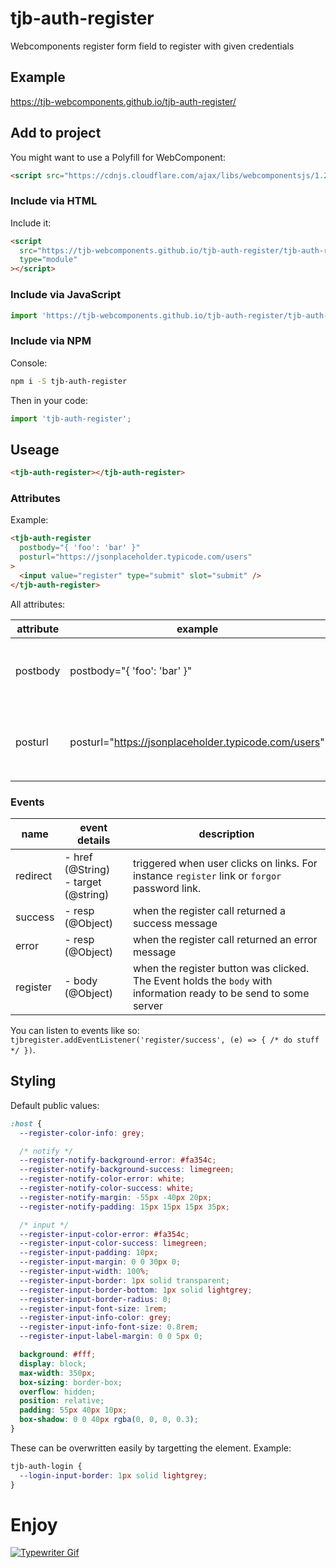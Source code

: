 # tjb-auth-register

Webcomponents register form field to register with given credentials

## Example

https://tjb-webcomponents.github.io/tjb-auth-register/

## Add to project

You might want to use a Polyfill for WebComponent:

```html
<script src="https://cdnjs.cloudflare.com/ajax/libs/webcomponentsjs/1.2.0/webcomponents-lite.js"></script>
```

### Include via HTML

Include it:

```html
<script
  src="https://tjb-webcomponents.github.io/tjb-auth-register/tjb-auth-register.min.js"
  type="module"
></script>
```

### Include via JavaScript

```JavaScript
import 'https://tjb-webcomponents.github.io/tjb-auth-register/tjb-auth-register.min.js'
```

### Include via NPM

Console:

```bash
npm i -S tjb-auth-register
```

Then in your code:

```JavaScript
import 'tjb-auth-register';
```

## Useage

```html
<tjb-auth-register></tjb-auth-register>
```

### Attributes

Example:

```html
<tjb-auth-register
  postbody="{ 'foo': 'bar' }"
  posturl="https://jsonplaceholder.typicode.com/users"
>
  <input value="register" type="submit" slot="submit" />
</tjb-auth-register>
```

All attributes:

| attribute | example                                              | description                                                                             |
| --------- | ---------------------------------------------------- | --------------------------------------------------------------------------------------- |
| postbody  | postbody="{ 'foo': 'bar' }"                          | JSON Object that will be added to the remote register POSt call.                        |
| posturl   | posturl="https://jsonplaceholder.typicode.com/users" | `URL` that will be called with a `POST` call and credentials as `application/json` body |

### Events

| name     | event details                            | description                                                                                                       |
| -------- | ---------------------------------------- | ----------------------------------------------------------------------------------------------------------------- |
| redirect | - href (@String) <br> - target (@string) | triggered when user clicks on links. For instance `register` link or `forgor` password link.                      |
| success  | - resp (@Object)                         | when the register call returned a success message                                                                 |
| error    | - resp (@Object)                         | when the register call returned an error message                                                                  |
| register | - body (@Object)                         | when the register button was clicked. The Event holds the `body` with information ready to be send to some server |

You can listen to events like so: `tjbregister.addEventListener('register/success', (e) => { /* do stuff */ })`.

## Styling

Default public values:

```css
:host {
  --register-color-info: grey;

  /* notify */
  --register-notify-background-error: #fa354c;
  --register-notify-background-success: limegreen;
  --register-notify-color-error: white;
  --register-notify-color-success: white;
  --register-notify-margin: -55px -40px 20px;
  --register-notify-padding: 15px 15px 15px 35px;

  /* input */
  --register-input-color-error: #fa354c;
  --register-input-color-success: limegreen;
  --register-input-padding: 10px;
  --register-input-margin: 0 0 30px 0;
  --register-input-width: 100%;
  --register-input-border: 1px solid transparent;
  --register-input-border-bottom: 1px solid lightgrey;
  --register-input-border-radius: 0;
  --register-input-font-size: 1rem;
  --register-input-info-color: grey;
  --register-input-info-font-size: 0.8rem;
  --register-input-label-margin: 0 0 5px 0;

  background: #fff;
  display: block;
  max-width: 350px;
  box-sizing: border-box;
  overflow: hidden;
  position: relative;
  padding: 55px 40px 10px;
  box-shadow: 0 0 40px rgba(0, 0, 0, 0.3);
}
```

These can be overwritten easily by targetting the element. Example:

```css
tjb-auth-login {
  --login-input-border: 1px solid lightgrey;
}
```

# Enjoy

[![Typewriter Gif](https://tjb-webcomponents.github.io/html-template-string/typewriter.gif)](http://thibaultjanbeyer.com/)

